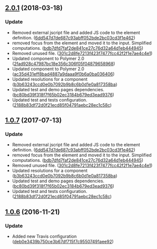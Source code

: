 <a name="2.0.1"></a>
## [2.0.1](https://github.com/advanced-rest-client/paper-masked-input/compare/1.0.6...2.0.1) (2018-03-18)


### Update

* Removed external jscript file and added JS code to the element definition. ([6dd547d7de687c93abff052bde2bc03cd3f1e462](https://github.com/advanced-rest-client/paper-masked-input/commit/6dd547d7de687c93abff052bde2bc03cd3f1e462))
* removed focus from the element and moved it to the input. Simplified computations. ([bdb7dfd7faf2de841ce27c76d32a64d1eb444945](https://github.com/advanced-rest-client/paper-masked-input/commit/bdb7dfd7faf2de841ce27c76d32a64d1eb444945))
* Removed unused file. ([301c2d8fe7213f423f7477fcc42f2f1e7ae4c4e1](https://github.com/advanced-rest-client/paper-masked-input/commit/301c2d8fe7213f423f7477fcc42f2f1e7ae4c4e1))
* Updated component to Polymer 2.0 ([2fad928c47987bc18e356c306f05f04879658968](https://github.com/advanced-rest-client/paper-masked-input/commit/2fad928c47987bc18e356c306f05f04879658968))
* Updated component to Polymer 2.0 ([ac35d431eff8bad4887a9daaa9f0b6a0ba036406](https://github.com/advanced-rest-client/paper-masked-input/commit/ac35d431eff8bad4887a9daaa9f0b6a0ba036406))
* Updated resolutions for a component ([b3b63243ccd0e0b7092b9b8c6b0d1e0a817358ba](https://github.com/advanced-rest-client/paper-masked-input/commit/b3b63243ccd0e0b7092b9b8c6b0d1e0a817358ba))
* Updated test and demo pages dependencies. ([bc80bd39f318f7f65b02ec3184b679ed3ead9376](https://github.com/advanced-rest-client/paper-masked-input/commit/bc80bd39f318f7f65b02ec3184b679ed3ead9376))
* Updated test and tests configuration. ([2188b83df72d0f21ecd85f04791aebc28ec1c58c](https://github.com/advanced-rest-client/paper-masked-input/commit/2188b83df72d0f21ecd85f04791aebc28ec1c58c))



<a name="1.0.7"></a>
## [1.0.7](https://github.com/advanced-rest-client/paper-masked-input/compare/1.0.6...v1.0.7) (2017-07-13)


### Update

* Removed external jscript file and added JS code to the element definition. ([6dd547d7de687c93abff052bde2bc03cd3f1e462](https://github.com/advanced-rest-client/paper-masked-input/commit/6dd547d7de687c93abff052bde2bc03cd3f1e462))
* removed focus from the element and moved it to the input. Simplified computations. ([bdb7dfd7faf2de841ce27c76d32a64d1eb444945](https://github.com/advanced-rest-client/paper-masked-input/commit/bdb7dfd7faf2de841ce27c76d32a64d1eb444945))
* Removed unused file. ([301c2d8fe7213f423f7477fcc42f2f1e7ae4c4e1](https://github.com/advanced-rest-client/paper-masked-input/commit/301c2d8fe7213f423f7477fcc42f2f1e7ae4c4e1))
* Updated resolutions for a component ([b3b63243ccd0e0b7092b9b8c6b0d1e0a817358ba](https://github.com/advanced-rest-client/paper-masked-input/commit/b3b63243ccd0e0b7092b9b8c6b0d1e0a817358ba))
* Updated test and demo pages dependencies. ([bc80bd39f318f7f65b02ec3184b679ed3ead9376](https://github.com/advanced-rest-client/paper-masked-input/commit/bc80bd39f318f7f65b02ec3184b679ed3ead9376))
* Updated test and tests configuration. ([2188b83df72d0f21ecd85f04791aebc28ec1c58c](https://github.com/advanced-rest-client/paper-masked-input/commit/2188b83df72d0f21ecd85f04791aebc28ec1c58c))



<a name="1.0.6"></a>
## [1.0.6](https://github.com/advanced-rest-client/paper-masked-input/compare/1.0.5...v1.0.6) (2016-11-21)


### Update

* Added new Travis configuration ([deb0e3439b750ce3b67df715f7c95507491aee92](https://github.com/advanced-rest-client/paper-masked-input/commit/deb0e3439b750ce3b67df715f7c95507491aee92))



